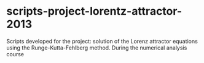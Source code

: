 # scripts-project-lorentz-attractor-2013
Scripts developed for the project: solution of the Lorenz attractor equations using the Runge-Kutta-Fehlberg method. During the numerical analysis course
